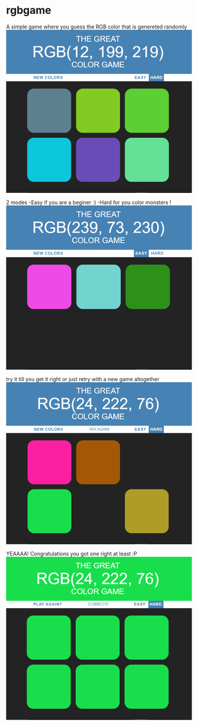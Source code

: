 # rgbgame
A simple game where you guess the RGB color that is genereted randomly
![](images/new.PNG)

2 modes 
-Easy if you are a beginer :)
-Hard for you color monsters !
![](images/two.PNG)

try it till you get it right or just retry with a new game altogether
![](images/correct.PNG)

YEAAAA! Congratulations you got one right at least :P
![](images/rejoice.PNG)
